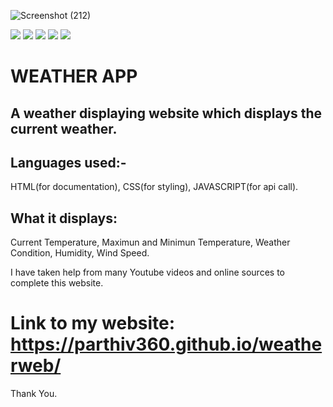 ![Screenshot (212)](https://user-images.githubusercontent.com/78601801/120935961-e7ff0f00-c722-11eb-95ec-f1ef03ba489f.png)
<p float="left">
<img src="https://img.shields.io/github/issues/parthiv360/weatherweb" /> <img src="https://img.shields.io/github/forks/parthiv360/weatherweb" /> <img src="https://img.shields.io/github/stars/parthiv360/weatherweb" /> <img src="https://img.shields.io/github/license/parthiv360/weatherweb" /> <img src="https://img.shields.io/twitter/url?url=https%3A%2F%2Fgithub.com%2Fparthiv360%2Fweatherweb%2F" />
</p>




# WEATHER APP

## A weather displaying website which displays the current weather.

## Languages used:-


 HTML(for documentation),
 CSS(for styling),
 JAVASCRIPT(for api call).
 
## What it displays:


  Current Temperature,
  Maximun and Minimun Temperature,
  Weather Condition,
  Humidity,
  Wind Speed.
  
I have taken help from many Youtube videos and online sources to complete this website.


# Link to my website: https://parthiv360.github.io/weatherweb/

Thank You.

